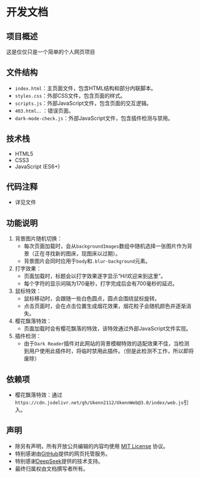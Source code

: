 # 开发文档

## 项目概述
这是仅仅只是一个简单的个人网页项目

## 文件结构
- `index.html`：主页面文件，包含HTML结构和部分内联脚本。
- `styles.css`：外部CSS文件，包含页面的样式。
- `scripts.js`：外部JavaScript文件，包含页面的交互逻辑。
- `403.html`... ：错误页面。
- `dark-mode-check.js`：外部JavaScript文件，包含插件检测与禁用。

## 技术栈
- HTML5
- CSS3
- JavaScript (ES6+)

## 代码注释
- 详见文件

## 功能说明
1. 背景图片随机切换：
    - 每次页面加载时，会从`backgroundImages`数组中随机选择一张图片作为背景（正在寻找新的图床，现图床以过期）。
    - 背景图片会同时应用于`body`和`.blur-background`元素。
2. 打字效果：
    - 页面加载时，标题会以打字效果逐字显示“Hi!欢迎来到这里”。
    - 每个字符的显示间隔为170毫秒，打字完成后会有700毫秒的延迟。
3. 鼠标特效：
    - 鼠标移动时，会跟随一些白色圆点，圆点会围绕鼠标旋转。
    - 点击页面时，会在点击位置生成烟花效果，烟花粒子会随机颜色并逐渐消失。
4. 樱花飘落特效：
    - 页面加载时会有樱花飘落的特效，该特效通过外部JavaScript文件实现。
5. 插件检测：
    - 由于`Dark Reader`插件对此网站的背景模糊特效的适配效果不佳，当检测到用户使用此插件时，将临时禁用此插件。（但是此检测不工作，所以即将废除）

## 依赖项
- 樱花飘落特效：通过`https://cdn.jsdelivr.net/gh/Ukenn2112/UkennWeb@3.0/index/web.js`引入。

## 声明
- 除另有声明，所有开放公共编辑的内容均使用 [MIT License](https://mit-license.org/) 协议。
- 特别感谢由[GitHub](https://github.com)提供的网页托管服务。
- 特别感谢[DeepSeek](https://www.deepseek.com)提供的技术支持。
- 最终归属权由文档撰写者所有。
